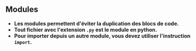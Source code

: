 ## **Modules**
+ **Les modules permettent d'éviter la duplication des blocs de code.**
+ **Tout fichier avec l'extension `.py` est le module en python.**
+ **Pour importer depuis un autre module, vous devez utiliser l'instruction `import`.**